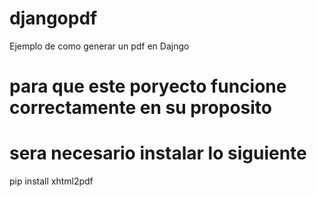 # djangopdf
Ejemplo de como generar un pdf en Dajngo

# para que este poryecto funcione correctamente en su proposito
# sera necesario instalar lo siguiente
pip install xhtml2pdf